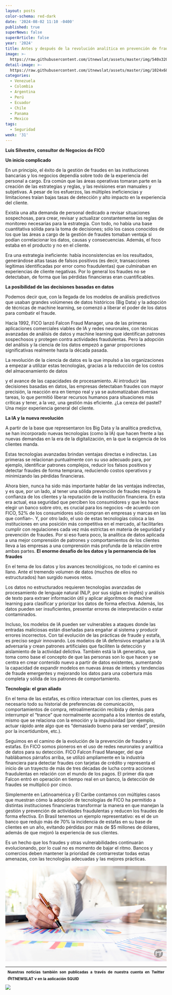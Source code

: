 ```yaml
---
layout: posts
color-schema: red-dark
date: '2024-08-02 11:10 -0400'
published: true
superNews: false
superArticle: false
year: '2024'
title: Antes y después de la revolución analítica en prevención de fraudes
image: >-
  https://raw.githubusercontent.com/itnewslat/assets/master/img/540x320/analitica-p.jpg
detail-image: >-
  https://raw.githubusercontent.com/itnewslat/assets/master/img/1024x680/analitica-g.jpg
categories:
  - Venezuela
  - Colombia
  - Argentina
  - Perú
  - Ecuador
  - Chile
  - Panama
  - Mexico
tags:
  - Seguridad
week: '31'
---
```

**Luis Silvestre, consultor de Negocios de FICO**

**Un inicio complicado**

En un principio, el éxito de la gestión de fraudes en las instituciones bancarias y los negocios dependía sobre todo de la experiencia del personal a cargo. Era común que las áreas operativas tomaran parte en la creación de las estrategias y reglas, y las revisiones eran manuales y subjetivas. A pesar de los esfuerzos, las múltiples ineficiencias y limitaciones traían bajas tasas de detección y alto impacto en la experiencia del cliente.

Existía una alta demanda de personal dedicado a revisar situaciones sospechosas, para crear, revisar y actualizar constantemente las reglas de monitoreo necesarias para la estrategia. Con todo, no había una base cuantitativa sólida para la toma de decisiones; sólo los casos conocidos de los que las áreas a cargo de la gestión de fraudes tomaban ventaja si podían correlacionar los datos, causas y consecuencias. Además, el foco estaba en el producto y no en el cliente.

Era una estrategia ineficiente: había inconsistencias en los resultados, generándose altas tasas de falsos positivos (es decir, transacciones legítimas identificadas por error como fraudulentas) que culminaban en experiencias de cliente negativas. Por lo general los fraudes no se detectaban, de forma que las pérdidas financieras eran cuantificables.

**La posibilidad de las decisiones basadas en datos**

Podemos decir que, con la llegada de los modelos de análisis predictivos que usaban grandes volúmenes de datos históricos (Big Data) y la adopción de técnicas de machine learning, se comenzó a liberar el poder de los datos para combatir el fraude.

Hacia 1992, FICO lanzó Falcon Fraud Manager, una de las primeras aplicaciones comerciales viables de IA y redes neuronales, con técnicas avanzadas de análisis de datos y machine learning que identifican patrones sospechosos y protegen contra actividades fraudulentas. Pero la adopción del análisis y la ciencia de los datos empezó a ganar proporciones significativas realmente hasta la década pasada.

La revolución de la ciencia de datos es la que impulsó a las organizaciones a empezar a utilizar estas tecnologías, gracias a la reducción de los costos del almacenamiento de datos

y el avance de las capacidades de procesamiento. Al introducir las decisiones basadas en datos, las empresas detectaban fraudes con mayor precisión, la reacción era en tiempo real y ya se automatizaban diversas tareas, lo que permitió liberar recursos humanos para situaciones más críticas y tener, a la vez, una gestión más eficiente. ¿La cereza del pastel? Una mejor experiencia general del cliente.

**La IA y la nueva revolución**

A partir de la base que representaron los Big Data y la analítica predictiva, se han incorporado nuevas tecnologías (como la IA) que hacen frente a las nuevas demandas en la era de la digitalización, en la que la exigencia de los clientes manda.

Estas tecnologías avanzadas brindan ventajas directas e indirectas. Las primeras se relacionan puntualmente con su uso adecuado para, por ejemplo, identificar patrones complejos, reducir los falsos positivos y detectar fraudes de forma temprana, reduciendo costos operativos y minimizando las pérdidas financieras.

Ahora bien, nunca ha sido más importante hablar de las ventajas indirectas, y es que, por un lado, al tener una sólida prevención de fraudes mejora la confianza de los clientes y la reputación de la institución financiera. En esta era actual, esa seguridad que perciben los consumidores y que les hace elegir un banco sobre otro, es crucial para los negocios –de acuerdo con FICO, 52% de los consumidores sólo compran en empresas y marcas en las que confían–. Y, por otro lado, el uso de estas tecnologías coloca a las instituciones en una posición más competitiva en el mercado, al facilitarles cumplir con regulaciones cada vez más estrictas en materia de seguridad y prevención de fraudes. Por si eso fuera poco, la analítica de datos aplicada a una mejor comprensión de patrones y comportamientos de los clientes lleva a las empresas a una comprensión más profunda de la relación entre ambas partes.
**El enorme desafío de los datos y la permanencia de los fraudes**

En el tema de los datos y los avances tecnológicos, no todo el camino es llano. Ante el tremendo volumen de datos (muchos de ellos no estructurados) han surgido nuevos retos.

Los datos no estructurados requieren tecnologías avanzadas de procesamiento de lenguaje natural (NLP, por sus siglas en inglés) y análisis de texto para extraer información útil y aplicar algoritmos de machine learning para clasificar y priorizar los datos de forma efectiva. Además, los datos pueden ser insuficientes, presentar errores de interpretación o estar contaminados.

Incluso, los modelos de IA pueden ser vulnerables a ataques donde las entradas maliciosas están diseñadas para engañar al sistema y producir errores incorrectos. Con tal evolución de las prácticas de fraude y estafa, es preciso seguir innovando. Los modelos de IA defensivos engañan a la IA adversaria y crean patrones artificiales que faciliten la detección y aislamiento de la actividad delictiva. También está la IA generativa, que toma como base el concepto de que las personas son lo que hacen y se centra en crear contenido nuevo a partir de datos existentes, aumentando la capacidad de expandir modelos en nuevas áreas de interés y tendencias de fraude emergentes y mejorando los datos para una cobertura más completa y sólida de los patrones de comportamiento.

**Tecnología: el gran aliado**

En el tema de las estafas, es crítico interactuar con los clientes, pues es necesario todo su historial de preferencias de comunicación, comportamientos de compra, retroalimentación recibida y demás para interrumpir el “trance” que normalmente acompaña a los intentos de estafa, mismo que se relaciona con la emoción y la impulsividad (por ejemplo, actuar rápido ante algo que es “demasiado bueno para ser verdad”, presión por la incertidumbre, etc.).

Seguimos en el camino de la evolución de la prevención de fraudes y estafas. En FICO somos pioneros en el uso de redes neuronales y analítica de datos para su detección. FICO Falcon Fraud Manager, del que hablábamos párrafos arriba, se utilizó ampliamente en la industria financiera para detectar fraudes con tarjetas de crédito y representa el inicio de un trayecto de más de tres décadas de lucha contra acciones fraudulentas en relación con el mundo de los pagos. El primer día que Falcon entró en operación en tiempo real en un banco, la detección de fraudes se multiplicó por cinco.

Simplemente en Latinoamérica y El Caribe contamos con múltiples casos que muestran cómo la adopción de tecnologías de FICO ha permitido a distintas instituciones financieras transformar la manera en que manejan la gestión y prevención de actividades fraudulentas y reducen los fraudes de forma efectiva. En Brasil tenemos un ejemplo representativo: es el de un banco que redujo más de 70% la incidencia de estafas en su base de clientes en un año, evitando pérdidas por más de $5 millones de dólares, además de que mejoró la experiencia de sus clientes.

Es un hecho que los fraudes y otras vulnerabilidades continuarán evolucionando, por lo cual no es momento de bajar el ritmo. Bancos y comercios deben mantener la prioridad de contrarrestar todas estas amenazas, con las tecnologías adecuadas y las mejores prácticas.

![](https://raw.githubusercontent.com/itnewslat/assets/master/img/540x320/analitica-p.jpg)

<table style="height: 42px;" width="569">
<tbody>
<tr>
<td style="text-align: justify;"><sub><strong>Nuestras noticias también son publicadas a través de nuestra cuenta en Twitter <a href="https://twitter.com/itnewslat?lang=es">@ITNEWSLAT</a> y en la aplicación <a href="https://squidapp.co/en/">SQUID</a></strong></sub></td>
</tr>
</tbody>
</table>

<img src="https://tracker.metricool.com/c3po.jpg?hash=56f88a41e39ab42c063cc51676587a04"/>